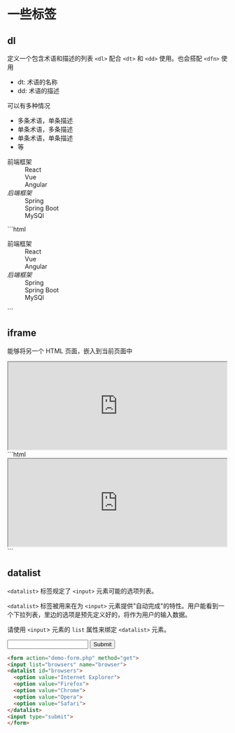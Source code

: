 # 一些标签

## dl
定义一个包含术语和描述的列表
`<dl>` 配合 `<dt>` 和 `<dd>` 使用。也会搭配 `<dfn>` 使用
* dt: 术语的名称
* dd: 术语的描述

可以有多种情况
* 多条术语，单条描述
* 单条术语，多条描述
* 单条术语，单条描述
* 等

<dl>
  <dt>前端框架</dt>
  <dd>React</dd>
  <dd>Vue</dd>
  <dd>Angular</dd>
  <dt><dfn>后端框架</dfn></dt>
  <dd>Spring</dd>
  <dd>Spring Boot</dd>
  <dd>MySQl</dd>
</dl>
```html
  <dl>
    <dt>前端框架</dt>
    <dd>React</dd>
    <dd>Vue</dd>
    <dd>Angular</dd>
    <dt><dfn>后端框架</dfn></dt>
    <dd>Spring</dd>
    <dd>Spring Boot</dd>
    <dd>MySQl</dd>
  </dl>
```

## iframe
能够将另一个 HTML 页面，嵌入到当前页面中

<iframe id="inlineFrameExample" title="Inline Frame Example" width="500" height="200"
    src="https://www.openstreetmap.org/export/embed.html?bbox=-0.004017949104309083%2C51.47612752641776%2C0.00030577182769775396%2C51.478569861898606&layer=mapnik">
    如果浏览器不支持 iframe 就会展示这段文字
</iframe>
```html
 <iframe id="inlineFrameExample" title="Inline Frame Example" width="500" height="200"
    src="https://www.openstreetmap.org/export/embed.html?bbox=-0.004017949104309083%2C51.47612752641776%2C0.00030577182769775396%2C51.478569861898606&layer=mapnik">
    如果浏览器不支持 iframe 就会展示这段文字
  </iframe>
```


## datalist
`<datalist>` 标签规定了 `<input>` 元素可能的选项列表。

`<datalist>` 标签被用来在为 `<input>` 元素提供"自动完成"的特性。用户能看到一个下拉列表，里边的选项是预先定义好的，将作为用户的输入数据。

请使用 `<input`> 元素的 `list` 属性来绑定 `<datalist>` 元素。

<form action="demo-form.php" method="get">
<input list="browsers" name="browser">
<datalist id="browsers">
  <option value="Internet Explorer">
  <option value="Firefox">
  <option value="Chrome">
  <option value="Opera">
  <option value="Safari">
</datalist>
<input type="submit">
</form>

```html
<form action="demo-form.php" method="get">
<input list="browsers" name="browser">
<datalist id="browsers">
  <option value="Internet Explorer">
  <option value="Firefox">
  <option value="Chrome">
  <option value="Opera">
  <option value="Safari">
</datalist>
<input type="submit">
</form>
```